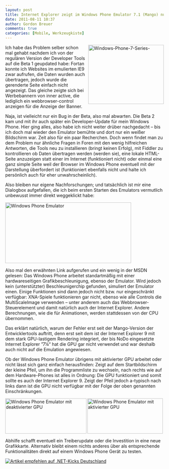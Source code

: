 ```yaml
---
layout: post
title: Internet Explorer zeigt im Windows Phone Emulator 7.1 (Mango) nur eine leere Seite an
date: 2011-08-11 10:37
author: Gordon Breuer
comments: true
categories: [Mobile, Werkzeugkiste]
---
```

<p><img style="background-image: none; border-bottom: 0px; border-left: 0px; margin: 0px 0px 0px 10px; padding-left: 0px; padding-right: 0px; display: inline; float: right; border-top: 0px; border-right: 0px; padding-top: 0px" title="Windows-Phone-7-Series-" border="0" alt="Windows-Phone-7-Series-" align="right" src="http://anheledirwp.blob.core.windows.net/wordpress/2011/08/Windows-Phone-7-Series-.jpg" width="240" height="188" />Ich habe das Problem selber schon mal gehabt nachdem ich von der regulären Version der Developer Tools auf die Beta 1 geupdated habe: Fortan konnte ich Websites im emulierten IE9 zwar aufrufen, die Daten wurden auch übertragen, jedoch wurde die gerenderte Seite einfach nicht angezeigt. Das gleiche zeigte sich bei Werbebannern von inner active, die lediglich ein webbrowser-control anzeigen für die Anzeige der Banner.</p>  <p>Naja, ist vielleicht nur ein Bug in der Beta, also mal abwarten. Die Beta 2 kam und mit ihr auch später ein Developer-Update für mein Windows Phone. Hier ging alles, also habe ich nicht weiter drüber nachgedacht – bis ich doch mal wieder den Emulator bemühte und dort nur ein weißer Bildschirm war. Zeit also für ein paar Recherchen. Doch wenn findet man zu dem Problem nur ähnliche Fragen in Foren mit den wenig hilfreichen Antworten, die Tools neu zu installieren (bringt keinen Erfolg), mit Fiddler zu kontrollieren ob Daten übertragen werden (werden sie), eine lokale HTML-Seite anzuzeigen statt einer im Internet (funktioniert nicht) oder einmal eine ganz simple Seite weil der Browser im Windows Phone eventuell mit der Darstellung überfordert ist (funktioniert ebenfalls nicht und halte ich persönlich auch für eher unwahrscheinlich).</p>  <p>Also bleiben nur eigene Nachforschungen; und tatsächlich ist mir eine Dialogbox aufgefallen, die ich beim ersten Starten des Emulators vermutlich unbewusst immer direkt weggeklickt habe:</p>  <p><img style="background-image: none; border-bottom: 0px; border-left: 0px; padding-left: 0px; padding-right: 0px; display: inline; border-top: 0px; border-right: 0px; padding-top: 0px" title="Fehlermeldung beim Starten wenn die Grafikkarte die Grafikbeschleunigung nicht unterstützt" border="0" alt="Windows Phone Emulator" src="http://anheledirwp.blob.core.windows.net/wordpress/2011/08/wp7_emulator_gpu_error.png" width="400" height="193" /></p>  <p>Also mal den erwähnten Link aufgerufen und ein wenig in der MSDN gelesen: Das Windows Phone arbeitet standartmäßig mit einer hardwareseitigen Grafikbeschleunigung, ebenso der Emulator. Wird jedoch kein (unterstützter) Beschleunigerchip gefunden, simuliert der Emulator einen. Einige Funktionen sind dann jedoch nicht bzw. nur eingeschränkt verfügbar: XNA-Spiele funktionieren gar nicht, ebenso wie alle Controls die MultiScaleImage verwenden – unter anderem auch das Webbrowser-Steuerelement und damit natürlich auch der Internet Explorer. Andere Berechnungen, wie die für Animationen, werden stattdessen von der CPU übernommen.</p>  <p>Das erklärt natürlich, warum der Fehler erst seit der Mango-Version der Entwicklertools auftritt, denn erst seit dem ist der Internet Explorer 9 mit dem stark GPU-lastigem Rendering integriert, der bis NoDo eingesetzte Internet Explorer ”7¼“ hat die GPU gar nicht verwendet und war deshalb auch nicht auf die Emulation angewiesen.</p>  <p>Ob der Windows Phone Emulator übrigens mit aktivierter GPU arbeitet oder nicht lässt sich ganz einfach herausfinden: Zeigt auf dem Startbildschirm der kleine Pfeil, um ihn die Programmliste zu wechseln, nach rechts wie auf dem Hardware-Phones ist alles in Ordnung: Die GPU funktioniert und somit sollte es auch der Internet Explorer 9. Zeigt der Pfeil jedoch a-typisch nach links dann ist die GPU nicht verfügbar mit der Folge der oben genannten Einschränkungen.</p>  <p><img style="background-image: none; border-bottom: 0px; border-left: 0px; padding-left: 0px; padding-right: 0px; display: inline; float: left; border-top: 0px; border-right: 0px; padding-top: 0px" title="" border="0" alt="Windows Phone Emulator mit deaktivierter GPU" align="left" src="http://anheledirwp.blob.core.windows.net/wordpress/2011/08/untitled.png" width="258" height="112" /></p>  <p><img style="background-image: none; border-bottom: 0px; border-left: 0px; padding-left: 0px; padding-right: 0px; display: inline; border-top: 0px; border-right: 0px; padding-top: 0px" title="" border="0" alt="Windows Phone Emulator mit aktivierter GPU" src="http://anheledirwp.blob.core.windows.net/wordpress/2011/08/untitled-2.png" width="240" height="112" /></p>  <p>Abhilfe schafft eventuell ein Treiberupdate oder die Investition in eine neue Grafikkarte. Alternativ bleibt einem nichts anderes über als entsprechende Funktionalitäten direkt auf einem Windows Phone Gerät zu testen.</p>      <p><a target="_blank" href="http://dotnet-kicks.de/kick/?url=http://old.gordon-breuer.de/post/2011/08/11/Internet-Explorer-zeigt-im-Windows-Phone-Emulator-71-(Mango)-nur-eine-leere-Seite-an.aspx&amp;title=Internet Explorer zeigt im Windows Phone Emulator 7.1 (Mango) nur eine leere Seite an&amp;description=Wer auf einem nicht mehr ganz aktuellen Rechner die Windows Phone Entwicklertools für Mango installiert, hat unter Umständen hinterher ein Problem mit der Darstellung von Webseiten im Emulator: Die Daten werden zwar anscheinend geladen, dennoch sieht der Benutzer nur eine weiße Seite. Woher dieser Fehler kommt und einige weitere Informationen finden sich in diesem Artikel.">
                    <img src="http://dotnet-kicks.de/Services/Images/KickItImageGenerator.ashx?url=http://old.gordon-breuer.de/post/2011/08/11/Internet-Explorer-zeigt-im-Windows-Phone-Emulator-71-(Mango)-nur-eine-leere-Seite-an.aspx" border="0" alt="Artikel empfehlen auf .NET-Kicks Deutschland" />
                  </a></p>
